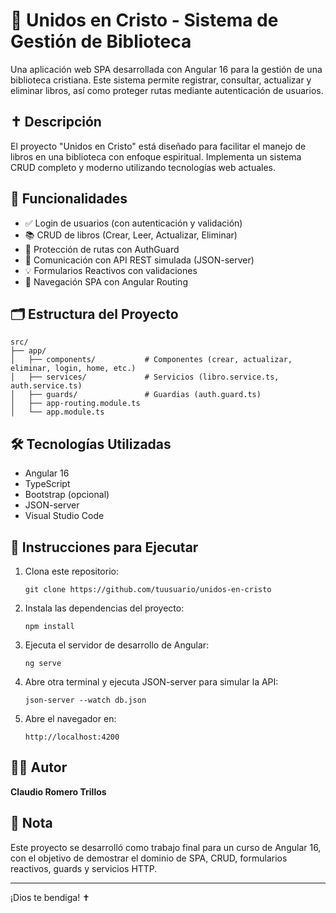 # 📖 Unidos en Cristo - Sistema de Gestión de Biblioteca

Una aplicación web SPA desarrollada con Angular 16 para la gestión de una biblioteca cristiana. Este sistema permite registrar, consultar, actualizar y eliminar libros, así como proteger rutas mediante autenticación de usuarios.

## ✝️ Descripción

El proyecto "Unidos en Cristo" está diseñado para facilitar el manejo de libros en una biblioteca con enfoque espiritual. Implementa un sistema CRUD completo y moderno utilizando tecnologías web actuales.

## 🎯 Funcionalidades

- ✅ Login de usuarios (con autenticación y validación)
- 📚 CRUD de libros (Crear, Leer, Actualizar, Eliminar)
- 🔐 Protección de rutas con AuthGuard
- 📡 Comunicación con API REST simulada (JSON-server)
- 💡 Formularios Reactivos con validaciones
- 🔄 Navegación SPA con Angular Routing

## 🗂️ Estructura del Proyecto

```
src/
├── app/
│   ├── components/           # Componentes (crear, actualizar, eliminar, login, home, etc.)
│   ├── services/             # Servicios (libro.service.ts, auth.service.ts)
│   ├── guards/               # Guardias (auth.guard.ts)
│   ├── app-routing.module.ts
│   └── app.module.ts
```

## 🛠️ Tecnologías Utilizadas

- Angular 16
- TypeScript
- Bootstrap (opcional)
- JSON-server
- Visual Studio Code

## 🚀 Instrucciones para Ejecutar

1. Clona este repositorio:
   ```
   git clone https://github.com/tuusuario/unidos-en-cristo
   ```

2. Instala las dependencias del proyecto:
   ```
   npm install
   ```

3. Ejecuta el servidor de desarrollo de Angular:
   ```
   ng serve
   ```

4. Abre otra terminal y ejecuta JSON-server para simular la API:
   ```
   json-server --watch db.json
   ```

5. Abre el navegador en:
   ```
   http://localhost:4200
   ```

## 🧑‍💻 Autor

**Claudio Romero Trillos**

## 📌 Nota

Este proyecto se desarrolló como trabajo final para un curso de Angular 16, con el objetivo de demostrar el dominio de SPA, CRUD, formularios reactivos, guards y servicios HTTP.

---

¡Dios te bendiga! ✝️
